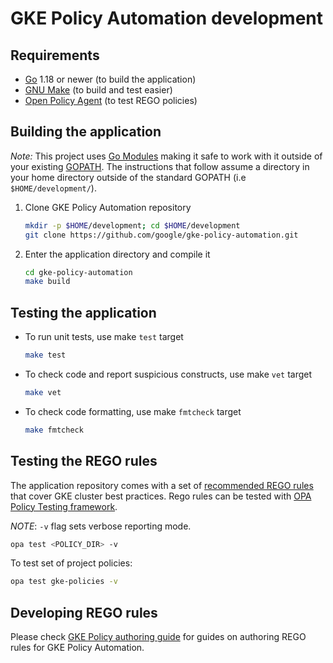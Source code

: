 # GKE Policy Automation development

## Requirements

* [Go](https://go.dev/doc/install) 1.18 or newer (to build the application)
* [GNU Make](https://www.gnu.org/software/make) (to build and test easier)
* [Open Policy Agent](https://www.openpolicyagent.org/docs/latest/#1-download-opa) (to test REGO policies)

## Building the application

*Note:* This project uses [Go Modules](https://blog.golang.org/using-go-modules)
making it safe to work with it outside of your existing [GOPATH](http://golang.org/doc/code.html#GOPATH).
The instructions that follow assume a directory in your home directory outside of
the standard GOPATH (i.e `$HOME/development/`).

1. Clone GKE Policy Automation repository

   ```sh
   mkdir -p $HOME/development; cd $HOME/development 
   git clone https://github.com/google/gke-policy-automation.git
   ```

2. Enter the application directory and compile it

   ```sh
   cd gke-policy-automation
   make build
   ```

## Testing the application

* To run unit tests, use make `test` target

  ```sh
  make test
  ```

* To check code and report suspicious constructs, use make `vet` target

  ```sh
  make vet
  ```

* To check code formatting, use make `fmtcheck` target

  ```sh
  make fmtcheck
  ```

## Testing the REGO rules

The application repository comes with a set of [recommended REGO rules](./gke-policies/) that cover
GKE cluster best practices. Rego rules can be tested with [OPA Policy Testing framework](https://www.openpolicyagent.org/docs/latest/policy-testing/).

*NOTE*: `-v` flag sets verbose reporting mode.

```sh
opa test <POLICY_DIR> -v
```

To test set of project policies:

```sh
opa test gke-policies -v
```

## Developing REGO rules

Please check [GKE Policy authoring guide](./gke-policies/README.md) for guides on authoring REGO rules
for GKE Policy Automation.
